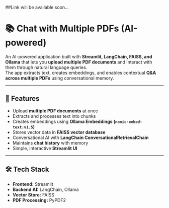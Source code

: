 ##Link will be available soon...

# 📚 Chat with Multiple PDFs (AI-powered)

An AI-powered application built with **Streamlit, LangChain, FAISS, and Ollama** that lets you **upload multiple PDF documents** and interact with them through natural language queries.  
The app extracts text, creates embeddings, and enables contextual **Q&A across multiple PDFs** using conversational memory.

---

## 🚀 Features
- Upload **multiple PDF documents** at once
- Extracts and processes text into chunks
- Creates embeddings using **Ollama Embeddings (`nomic-embed-text:v1.5`)**
- Stores vector data in **FAISS vector database**
- Conversational AI with **LangChain ConversationalRetrievalChain**
- Maintains **chat history** with memory
- Simple, interactive **Streamlit UI**

---

## 🛠️ Tech Stack
- **Frontend:** Streamlit
- **Backend AI:** LangChain, Ollama
- **Vector Store:** FAISS
- **PDF Processing:** PyPDF2




